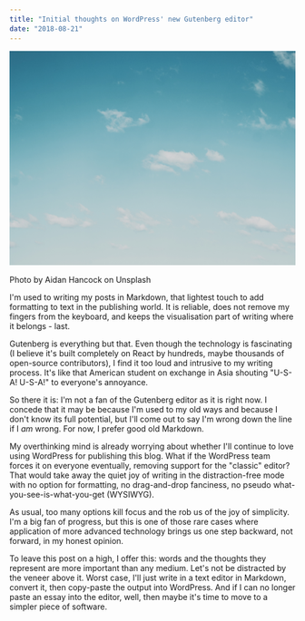 ```yaml
---
title: "Initial thoughts on WordPress' new Gutenberg editor"
date: "2018-08-21"
---
```


![sky](images/aidan-hancock-787756-unsplash.jpg)

Photo by Aidan Hancock on Unsplash

I'm used to writing my posts in Markdown, that lightest touch to add formatting to text in the publishing world. It is reliable, does not remove my fingers from the keyboard, and keeps the visualisation part of writing where it belongs - last.

Gutenberg is everything but that. Even though the technology is fascinating (I believe it's built completely on React by hundreds, maybe thousands of open-source contributors), I find it too loud and intrusive to my writing process. It's like that American student on exchange in Asia shouting "U-S-A! U-S-A!" to everyone's annoyance.

So there it is: I'm not a fan of the Gutenberg editor as it is right now. I concede that it may be because I'm used to my old ways and because I don't know its full potential, but I'll come out to say I'm wrong down the line if I _am_ wrong. For now, I prefer good old Markdown.

My overthinking mind is already worrying about whether I'll continue to love using WordPress for publishing this blog. What if the WordPress team forces it on everyone eventually, removing support for the "classic" editor? That would take away the quiet joy of writing in the distraction-free mode with no option for formatting, no drag-and-drop fanciness, no pseudo what-you-see-is-what-you-get (WYSIWYG). 

As usual, too many options kill focus and the rob us of the joy of simplicity. I'm a big fan of progress, but this is one of those rare cases where application of more advanced technology brings us one step backward, not forward, in my honest opinion.

To leave this post on a high, I offer this: words and the thoughts they represent are more important than any medium. Let's not be distracted by the veneer above it. Worst case, I'll just write in a text editor in Markdown, convert it, then copy-paste the output into WordPress. And if I can no longer paste an essay into the editor, well, then maybe it's time to move to a simpler piece of software.
